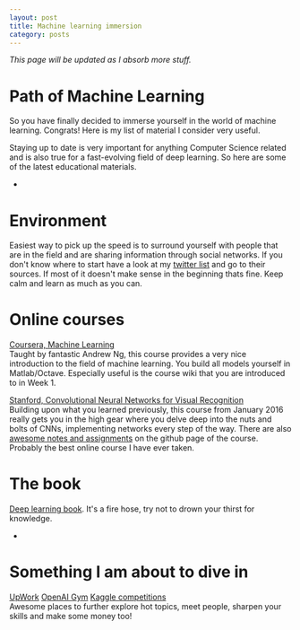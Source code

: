 ```yaml
---
layout: post
title: Machine learning immersion
category: posts
---
```


*This page will be updated as I absorb more stuff.*  

# Path of Machine Learning
So you have finally decided to immerse yourself in the world of machine learning. Congrats! Here is my list of material I consider very useful.

Staying up to date is very important for anything Computer Science related and is also true for a fast-evolving field of deep learning. So here are some of the latest educational materials.

-

# Environment
Easiest way to pick up the speed is to surround yourself with people that are in the field and are sharing information through social networks. If you don't know where to start have a look at my [twitter list](https://twitter.com/josipovicd/following) and go to their sources. If most of it doesn't make sense in the beginning thats fine. Keep calm and learn as much as you can.

# Online courses
[Coursera, Machine Learning](https://www.coursera.org/learn/machine-learning)  
Taught by fantastic Andrew Ng, this course provides a very nice introduction to the field of machine learning. You build all models yourself in Matlab/Octave. Especially useful is the course wiki that you are introduced to in Week 1.

[Stanford, Convolutional Neural Networks for Visual Recognition](http://academictorrents.com/details/46c5af9e2075d9af06f280b55b65cf9b44eb9fe7)  
Building upon what you learned previously, this course from January 2016 really gets you in the high gear where you delve deep into the nuts and bolts of CNNs, implementing networks every step of the way. There are also [awesome notes and assignments](http://cs231n.github.io/) on the github page of the course. Probably the best online course I have ever taken.

# The book
[Deep learning book](http://www.deeplearningbook.org/). It's a fire hose, try not to drown your thirst for knowledge.

-

# Something I am about to dive in
[UpWork](http://upwork.com)
[OpenAI Gym](https://gym.openai.com/)
[Kaggle competitions](https://www.kaggle.com/)  
Awesome places to further explore hot topics, meet people, sharpen your skills and make some money too!
